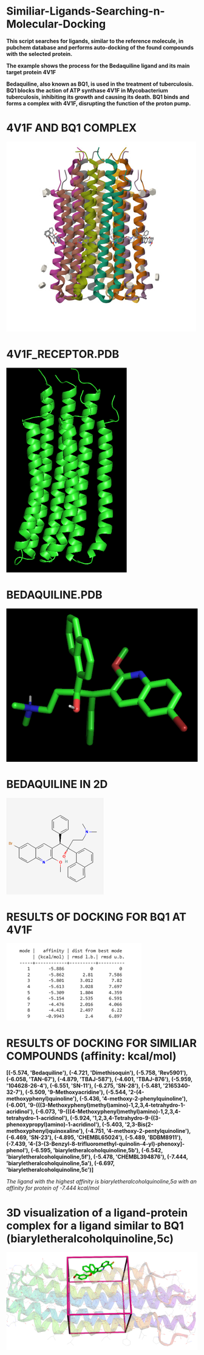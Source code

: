 # Similiar-Ligands-Searching-n-Molecular-Docking

**This script searches for ligands, similar to the reference molecule, in pubchem database and performs auto-docking of the found compounds with the selected protein.**

**The example shows the process for the Bedaquiline ligand and its main target protein 4V1F**

**Bedaquiline, also known as BQ1, is used in the treatment of tuberculosis. BQ1 blocks the action of ATP synthase 4V1F in Mycobacterium tuberculosis, inhibiting its growth and causing its death. BQ1 binds and forms a complex with 4V1F, disrupting the function of the proton pump.**

# 4V1F AND BQ1 COMPLEX
![Complex](images/image1.png)

# 4V1F_RECEPTOR.PDB
![4V1F](images/image2.png)

# BEDAQUILINE.PDB
![BEDAQUILINE.PDB](images/image3.png)

# BEDAQUILINE IN 2D
![BEDAQUILINE2D](images/image4.png)

# RESULTS OF DOCKING FOR BQ1 AT 4V1F
![DOCKING-BQ1x4V1F](images/image5.png)

# RESULTS OF DOCKING FOR SIMILIAR COMPOUNDS (affinity: kcal/mol)
**[(-5.574, 'Bedaquiline'), (-4.721, 'Dimethisoquin'), (-5.758, 'Rev5901'), (-6.058, 'TAN-67'), (-4.879, 'TBAJ-587'), (-4.601, 'TBAJ-876'), (-5.959, '104628-26-4'), (-6.551, 'SN-11'), (-6.275, 'SN-28'), (-5.481, '2165340-32-7'), (-5.509, '9-Methoxyacridine'), (-5.544, '2-(4-methoxyphenyl)quinoline'), (-5.436, '4-methoxy-2-phenylquinoline'), (-6.001, '9-(((3-Methoxyphenyl)methyl)amino)-1,2,3,4-tetrahydro-1-acridinol'), (-6.073, '9-(((4-Methoxyphenyl)methyl)amino)-1,2,3,4-tetrahydro-1-acridinol'), (-5.924, '1,2,3,4-Tetrahydro-9-((3-phenoxypropyl)amino)-1-acridinol'), (-5.403, '2,3-Bis(2-methoxyphenyl)quinoxaline'), (-4.751, '4-methoxy-2-pentylquinoline'), (-6.469, 'SN-23'), (-4.895, 'CHEMBL65024'), (-5.489, 'BDBM8911'), (-7.439, '4-[3-(3-Benzyl-8-trifluoromethyl-quinolin-4-yl)-phenoxy]-phenol'), (-6.595, 'biaryletheralcoholquinoline,5b'), (-6.542, 'biaryletheralcoholquinoline,5f'), (-5.478, 'CHEMBL394876'), (-7.444, 'biaryletheralcoholquinoline,5a'), (-6.697, 'biaryletheralcoholquinoline,5c')]**

*The ligand with the highest affinity is biaryletheralcoholquinoline,5a with an affinity for protein of -7.444 kcal/mol*

# 3D visualization of a ligand-protein complex for a ligand similar to BQ1 (biaryletheralcoholquinoline,5c)
![visualization](images/image6.png)